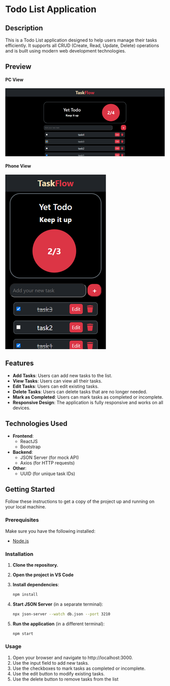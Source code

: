 # Todo List Application

## Description

This is a Todo List application designed to help users manage their tasks efficiently. It supports all CRUD (Create, Read, Update, Delete) operations and is built using modern web development technologies.

## Preview

#### PC View
![PC View](screenshots/pc-view.png)

#### Phone View
![Phone View](screenshots/phone-view.png)

## Features

- **Add Tasks**: Users can add new tasks to the list.
- **View Tasks**: Users can view all their tasks.
- **Edit Tasks**: Users can edit existing tasks.
- **Delete Tasks**: Users can delete tasks that are no longer needed.
- **Mark as Completed**: Users can mark tasks as completed or incomplete.
- **Responsive Design**: The application is fully responsive and works on all devices.

## Technologies Used

- **Frontend**:
  - ReactJS
  - Bootstrap
- **Backend**:
  - JSON Server (for mock API)
  - Axios (for HTTP requests)
- **Other**:
  - UUID (for unique task IDs)

## Getting Started

Follow these instructions to get a copy of the project up and running on your local machine.

### Prerequisites

Make sure you have the following installed:

- [Node.js](https://nodejs.org/en/)

### Installation

1. **Clone the repository.**

2. **Open the project in VS Code**

3. **Install dependencies**:
    ```sh
    npm install
    ```

4. **Start JSON Server** (in a separate terminal):
    ```sh
    npx json-server --watch db.json --port 3210
    ```

5. **Run the application** (in a different terminal):
    ```sh
    npm start
    ```

### Usage

1. Open your browser and navigate to http://localhost:3000.
2. Use the input field to add new tasks.
3. Use the checkboxes to mark tasks as completed or incomplete.
4. Use the edit button to modify existing tasks.
5. Use the delete button to remove tasks from the list

